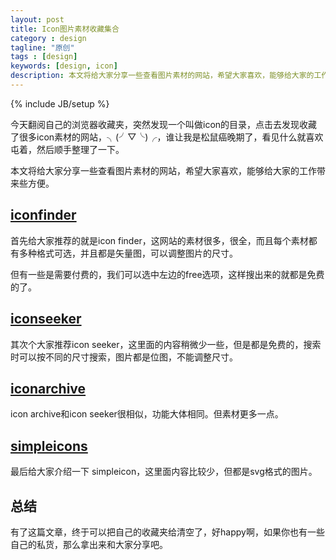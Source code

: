 ```yaml
---
layout: post
title: Icon图片素材收藏集合
category : design
tagline: "原创"
tags : [design]
keywords: [design, icon]
description: 本文将给大家分享一些查看图片素材的网站，希望大家喜欢，能够给大家的工作带来些方便
---
```

{% include JB/setup %}

今天翻阅自己的浏览器收藏夹，突然发现一个叫做icon的目录，点击去发现收藏了很多icon素材的网站，╮(╯▽╰)╭，谁让我是松鼠癌晚期了，看见什么就喜欢屯着，然后顺手整理了一下。

本文将给大家分享一些查看图片素材的网站，希望大家喜欢，能够给大家的工作带来些方便。

## [iconfinder](https://www.iconfinder.com/)
首先给大家推荐的就是icon finder，这网站的素材很多，很全，而且每个素材都有多种格式可选，并且都是矢量图，可以调整图片的尺寸。

但有一些是需要付费的，我们可以选中左边的free选项，这样搜出来的就都是免费的了。

## [iconseeker](http://www.iconseeker.com/)
其次个大家推荐icon seeker，这里面的内容稍微少一些，但是都是免费的，搜索时可以按不同的尺寸搜索，图片都是位图，不能调整尺寸。

## [iconarchive](http://www.iconarchive.com/)
icon archive和icon seeker很相似，功能大体相同。但素材更多一点。

## [simpleicons](http://simpleicons.org/)
最后给大家介绍一下 simpleicon，这里面内容比较少，但都是svg格式的图片。

## 总结
有了这篇文章，终于可以把自己的收藏夹给清空了，好happy啊，如果你也有一些自己的私货，那么拿出来和大家分享吧。
